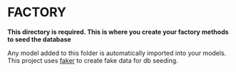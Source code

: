 # FACTORY

**This directory is required. This is where you create your factory methods to seed the database**

Any model added to this folder is automatically imported into your models.
This project uses [faker](https://pypi.org/project/Faker/) to create fake data for db seeding.
